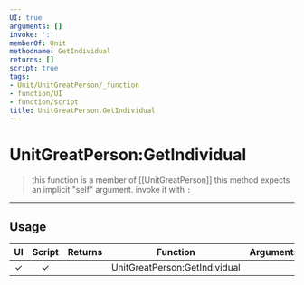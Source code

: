 ```yaml
---
UI: true
arguments: []
invoke: ':'
memberOf: Unit
methodname: GetIndividual
returns: []
script: true
tags:
- Unit/UnitGreatPerson/_function
- function/UI
- function/script
title: UnitGreatPerson.GetIndividual
---
```

# UnitGreatPerson:GetIndividual
> this function is a member of [[UnitGreatPerson]]
> this method expects an implicit "self" argument. invoke it with `:`
-----
## Usage
|  UI | Script | Returns | Function | Arguments |
|:---:|:------:|-------:|:--------:|:---------|
|✓|✓||UnitGreatPerson:GetIndividual||
